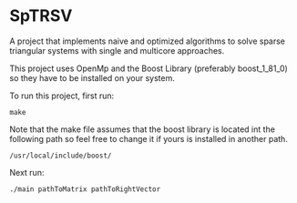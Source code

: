 # SpTRSV
A project that implements naive and optimized algorithms to solve sparse triangular systems with single and multicore approaches.

This project uses OpenMp and the Boost Library (preferably boost_1_81_0) so they have to be installed on your system.

To run this project, first run: 
```
make
```
Note that the make file assumes that the boost library is located int the following path so feel free to change it if yours is installed in another path.
```
/usr/local/include/boost/
```

Next run:

```
./main pathToMatrix pathToRightVector
